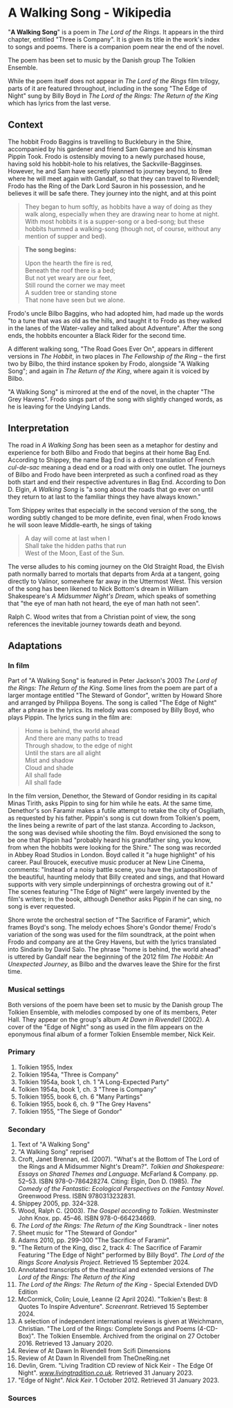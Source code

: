 # A Walking Song - Wikipedia

"**A Walking Song**" is a poem in *The Lord of the Rings*. It appears in the third chapter, entitled "Three is Company". It is given its title in the work's index to songs and poems. There is a companion poem near the end of the novel. 

The poem has been set to music by the Danish group The Tolkien Ensemble. 

While the poem itself does not appear in *The Lord of the Rings* film trilogy, parts of it are featured throughout, including in the song "The Edge of Night" sung by Billy Boyd in *The Lord of the Rings: The Return of the King* which has lyrics from the last verse. 

## Context

The hobbit Frodo Baggins is travelling to Bucklebury in the Shire, accompanied by his gardener and friend Sam Gamgee and his kinsman Pippin Took. Frodo is ostensibly moving to a newly purchased house, having sold his hobbit-hole to his relatives, the Sackville-Bagginses. However, he and Sam have secretly planned to journey beyond, to Bree where he will meet again with Gandalf, so that they can travel to Rivendell; Frodo has the Ring of the Dark Lord Sauron in his possession, and he believes it will be safe there. They journey into the night, and at this point 

> They began to hum softly, as hobbits have a way of doing as they walk along, especially when they are drawing near to home at night. With most hobbits it is a supper-song or a bed-song; but these hobbits hummed a walking-song (though not, of course, without any mention of supper and bed).

> **The song begins:** 
> 
> Upon the hearth the fire is red,  
> Beneath the roof there is a bed;  
> But not yet weary are our feet,  
> Still round the corner we may meet  
> A sudden tree or standing stone  
> That none have seen but we alone.

Frodo's uncle Bilbo Baggins, who had adopted him, had made up the words "to a tune that was as old as the hills, and taught it to Frodo as they walked in the lanes of the Water-valley and talked about Adventure". After the song ends, the hobbits encounter a Black Rider for the second time. 

A different walking song, "The Road Goes Ever On", appears in different versions in *The Hobbit*, in two places in *The Fellowship of the Ring* – the first two by Bilbo, the third instance spoken by Frodo, alongside "A Walking Song"; and again in *The Return of the King*, where again it is voiced by Bilbo. 

"A Walking Song" is mirrored at the end of the novel, in the chapter "The Grey Havens". Frodo sings part of the song with slightly changed words, as he is leaving for the Undying Lands. 

## Interpretation

The road in *A Walking Song* has been seen as a metaphor for destiny and experience for both Bilbo and Frodo that begins at their home Bag End. According to Shippey, the name Bag End is a direct translation of French *cul-de-sac* meaning a dead end or a road with only one outlet. The journeys of Bilbo and Frodo have been interpreted as such a confined road as they both start and end their respective adventures in Bag End. According to Don D. Elgin, *A Walking Song* is "a song about the roads that go ever on until they return to at last to the familiar things they have always known." 

Tom Shippey writes that especially in the second version of the song, the wording subtly changed to be more definite, even final, when Frodo knows he will soon leave Middle-earth, he sings of taking 

> A day will come at last when I  
> Shall take the hidden paths that run  
> West of the Moon, East of the Sun.

The verse alludes to his coming journey on the Old Straight Road, the Elvish path normally barred to mortals that departs from Arda at a tangent, going directly to Valinor, somewhere far away in the Uttermost West. This version of the song has been likened to Nick Bottom's dream in William Shakespeare's *A Midsummer Night's Dream*, which speaks of something that "the eye of man hath not heard, the eye of man hath not seen". 

Ralph C. Wood writes that from a Christian point of view, the song references the inevitable journey towards death and beyond. 

## Adaptations

### In film

Part of "A Walking Song" is featured in Peter Jackson's 2003 *The Lord of the Rings: The Return of the King*. Some lines from the poem are part of a larger montage entitled "The Steward of Gondor", written by Howard Shore and arranged by Philippa Boyens. The song is called "The Edge of Night" after a phrase in the lyrics. Its melody was composed by Billy Boyd, who plays Pippin. The lyrics sung in the film are: 

> Home is behind, the world ahead  
> And there are many paths to tread  
> Through shadow, to the edge of night  
> Until the stars are all alight  
> Mist and shadow  
> Cloud and shade  
> All shall fade  
> All shall fade

In the film version, Denethor, the Steward of Gondor residing in its capital Minas Tirith, asks Pippin to sing for him while he eats. At the same time, Denethor's son Faramir makes a futile attempt to retake the city of Osgiliath, as requested by his father. Pippin's song is cut down from Tolkien's poem, the lines being a rewrite of part of the last stanza. According to Jackson, the song was devised while shooting the film. Boyd envisioned the song to be one that Pippin had "probably heard his grandfather sing, you know, from when the hobbits were looking for the Shire." The song was recorded in Abbey Road Studios in London. Boyd called it "a huge highlight" of his career. Paul Broucek, executive music producer at New Line Cinema, comments: "Instead of a noisy battle scene, you have the juxtaposition of the beautiful, haunting melody that Billy created and sings, and that Howard supports with very simple underpinnings of orchestra growing out of it." The scenes featuring "The Edge of Night" were largely invented by the film's writers; in the book, although Denethor asks Pippin if he can sing, no song is ever requested. 

Shore wrote the orchestral section of "The Sacrifice of Faramir", which frames Boyd's song. The melody echoes Shore's Gondor theme/ Frodo's variation of the song was used for the film soundtrack, at the point when Frodo and company are at the Grey Havens, but with the lyrics translated into Sindarin by David Salo. The phrase "home is behind, the world ahead" is uttered by Gandalf near the beginning of the 2012 film *The Hobbit: An Unexpected Journey*, as Bilbo and the dwarves leave the Shire for the first time. 

### Musical settings

Both versions of the poem have been set to music by the Danish group The Tolkien Ensemble, with melodies composed by one of its members, Peter Hall. They appear on the group's album *At Dawn in Rivendell* (2002). A cover of the "Edge of Night" song as used in the film appears on the eponymous final album of a former Tolkien Ensemble member, Nick Keir. 

### Primary

1. Tolkien 1955, Index
2. Tolkien 1954a, "Three is Company"
3. Tolkien 1954a, book 1, ch. 1 "A Long-Expected Party"
4. Tolkien 1954a, book 1, ch. 3 "Three is Company"
5. Tolkien 1955, book 6, ch. 6 "Many Partings"
6. Tolkien 1955, book 6, ch. 9 "The Grey Havens"
7. Tolkien 1955, "The Siege of Gondor"

### Secondary

1. Text of "A Walking Song"
2. "A Walking Song" reprised
3. Croft, Janet Brennan, ed. (2007). "What's at the Bottom of The Lord of the Rings and A Midsummer Night's Dream?". *Tolkien and Shakespeare: Essays on Shared Themes and Language*. McFarland & Company. pp. 52–53. ISBN 978-0-786428274. Citing: Elgin, Don D. (1985). *The Comedy of the Fantastic: Ecological Perspectives on the Fantasy Novel*. Greenwood Press. ISBN 9780313232831.
4. Shippey 2005, pp. 324–328.
5. Wood, Ralph C. (2003). *The Gospel according to Tolkien*. Westminster John Knox. pp. 45–46. ISBN 978-0-664234669.
6. *The Lord of the Rings: The Return of the King* Soundtrack - liner notes
7. Sheet music for "The Steward of Gondor"
8. Adams 2010, pp. 299–300 "The Sacrifice of Faramir".
9. "The Return of the King, disc 2, track 4: The Sacrifice of Faramir Featuring "The Edge of Night" performed by Billy Boyd". *The Lord of the Rings Score Analysis Project*. Retrieved 15 September 2024.
10. Annotated transcripts of the theatrical and extended versions of *The Lord of the Rings: The Return of the King*
11. *The Lord of the Rings: The Return of the King* \- Special Extended DVD Edition
12. McCormick, Colin; Louie, Leanne (2 April 2024). "Tolkien's Best: 8 Quotes To Inspire Adventure". *Screenrant*. Retrieved 15 September 2024.
13. A selection of independent international reviews is given at Weichmann, Christian. "The Lord of the Rings: Complete Songs and Poems (4-CD-Box)". The Tolkien Ensemble. Archived from the original on 27 October 2016. Retrieved 13 January 2020.
14. Review of At Dawn In Rivendell from Scifi Dimensions
15. Review of At Dawn In Rivendell from TheOneRing.net
16. Devlin, Grem. "Living Tradition CD review of Nick Keir - The Edge Of Night". *www.livingtradition.co.uk*. Retrieved 31 January 2023.
17. "Edge of Night". *Nick Keir*. 1 October 2012. Retrieved 31 January 2023.

### Sources